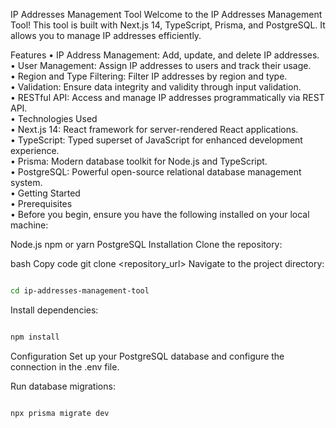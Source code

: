 IP Addresses Management Tool
Welcome to the IP Addresses Management Tool! This tool is built with Next.js 14, TypeScript, Prisma, and PostgreSQL. It allows you to manage IP addresses efficiently.

Features
• IP Address Management: Add, update, and delete IP addresses. <br/>
• User Management: Assign IP addresses to users and track their usage. <br/>
• Region and Type Filtering: Filter IP addresses by region and type. <br/>
• Validation: Ensure data integrity and validity through input validation. <br/>
• RESTful API: Access and manage IP addresses programmatically via REST API. <br/>
• Technologies Used <br/>
• Next.js 14: React framework for server-rendered React applications. <br/>
• TypeScript: Typed superset of JavaScript for enhanced development experience. <br/>
• Prisma: Modern database toolkit for Node.js and TypeScript. <br/>
• PostgreSQL: Powerful open-source relational database management system. <br/>
• Getting Started <br/>
• Prerequisites <br/>
• Before you begin, ensure you have the following installed on your local machine: <br/>

Node.js
npm or yarn
PostgreSQL
Installation
Clone the repository:

bash
Copy code
git clone <repository_url>
Navigate to the project directory:

```bash

cd ip-addresses-management-tool
```
Install dependencies:

```bash

npm install
```

Configuration
Set up your PostgreSQL database and configure the connection in the .env file.

Run database migrations:

```bash

npx prisma migrate dev
```
